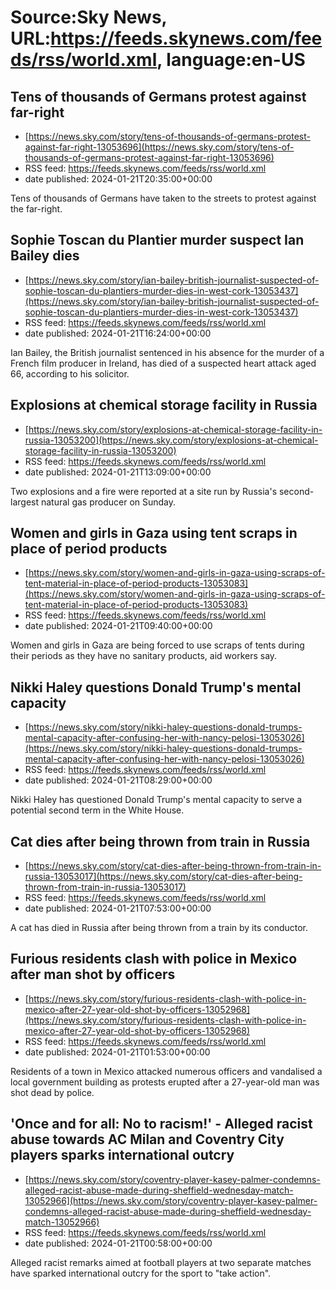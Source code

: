 # Source:Sky News, URL:https://feeds.skynews.com/feeds/rss/world.xml, language:en-US

## Tens of thousands of Germans protest against far-right
 - [https://news.sky.com/story/tens-of-thousands-of-germans-protest-against-far-right-13053696](https://news.sky.com/story/tens-of-thousands-of-germans-protest-against-far-right-13053696)
 - RSS feed: https://feeds.skynews.com/feeds/rss/world.xml
 - date published: 2024-01-21T20:35:00+00:00

Tens of thousands of Germans have taken to the streets to protest against the far-right.

## Sophie Toscan du Plantier murder suspect Ian Bailey dies
 - [https://news.sky.com/story/ian-bailey-british-journalist-suspected-of-sophie-toscan-du-plantiers-murder-dies-in-west-cork-13053437](https://news.sky.com/story/ian-bailey-british-journalist-suspected-of-sophie-toscan-du-plantiers-murder-dies-in-west-cork-13053437)
 - RSS feed: https://feeds.skynews.com/feeds/rss/world.xml
 - date published: 2024-01-21T16:24:00+00:00

Ian Bailey, the British journalist sentenced in his absence for the murder of a French film producer in Ireland, has died of a suspected heart attack aged 66, according to his solicitor.

## Explosions at chemical storage facility in Russia
 - [https://news.sky.com/story/explosions-at-chemical-storage-facility-in-russia-13053200](https://news.sky.com/story/explosions-at-chemical-storage-facility-in-russia-13053200)
 - RSS feed: https://feeds.skynews.com/feeds/rss/world.xml
 - date published: 2024-01-21T13:09:00+00:00

Two explosions and a fire were reported at a site run by Russia's second-largest natural gas producer on Sunday.

## Women and girls in Gaza using tent scraps in place of period products
 - [https://news.sky.com/story/women-and-girls-in-gaza-using-scraps-of-tent-material-in-place-of-period-products-13053083](https://news.sky.com/story/women-and-girls-in-gaza-using-scraps-of-tent-material-in-place-of-period-products-13053083)
 - RSS feed: https://feeds.skynews.com/feeds/rss/world.xml
 - date published: 2024-01-21T09:40:00+00:00

Women and girls in Gaza are being forced to use scraps of tents during their periods as they have no sanitary products, aid workers say.

## Nikki Haley questions Donald Trump's mental capacity
 - [https://news.sky.com/story/nikki-haley-questions-donald-trumps-mental-capacity-after-confusing-her-with-nancy-pelosi-13053026](https://news.sky.com/story/nikki-haley-questions-donald-trumps-mental-capacity-after-confusing-her-with-nancy-pelosi-13053026)
 - RSS feed: https://feeds.skynews.com/feeds/rss/world.xml
 - date published: 2024-01-21T08:29:00+00:00

Nikki Haley has questioned Donald Trump's mental capacity to serve a potential second term in the White House.

## Cat dies after being thrown from train in Russia
 - [https://news.sky.com/story/cat-dies-after-being-thrown-from-train-in-russia-13053017](https://news.sky.com/story/cat-dies-after-being-thrown-from-train-in-russia-13053017)
 - RSS feed: https://feeds.skynews.com/feeds/rss/world.xml
 - date published: 2024-01-21T07:53:00+00:00

A cat has died in Russia after being thrown from a train by its conductor.

## Furious residents clash with police in Mexico after man shot by officers
 - [https://news.sky.com/story/furious-residents-clash-with-police-in-mexico-after-27-year-old-shot-by-officers-13052968](https://news.sky.com/story/furious-residents-clash-with-police-in-mexico-after-27-year-old-shot-by-officers-13052968)
 - RSS feed: https://feeds.skynews.com/feeds/rss/world.xml
 - date published: 2024-01-21T01:53:00+00:00

Residents of a town in Mexico attacked numerous officers and vandalised a local government building as protests erupted after a 27-year-old man was shot dead by police.

## 'Once and for all: No to racism!' - Alleged racist abuse towards AC Milan and Coventry City players sparks international outcry
 - [https://news.sky.com/story/coventry-player-kasey-palmer-condemns-alleged-racist-abuse-made-during-sheffield-wednesday-match-13052966](https://news.sky.com/story/coventry-player-kasey-palmer-condemns-alleged-racist-abuse-made-during-sheffield-wednesday-match-13052966)
 - RSS feed: https://feeds.skynews.com/feeds/rss/world.xml
 - date published: 2024-01-21T00:58:00+00:00

Alleged racist remarks aimed at football players at two separate matches have sparked international outcry for the sport to "take action".

